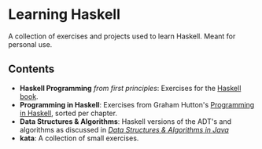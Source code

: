 # Learning Haskell

A collection of exercises and projects used to learn Haskell. Meant
for personal use.

## Contents

- **Haskell Programming** *from first principles*: Exercises for the [Haskell book](http://haskellbook.com/).
- **Programming in Haskell**: Exercises from Graham Hutton's [Programming in Haskell][programming-in-haskell], sorted per chapter.
- **Data Structures & Algorithms**: Haskell versions of the ADT's and
  algorithms as discussed in *[Data Structures & Algorithms in Java][DSA]*
- **kata**: A collection of small exercises.

[programming-in-haskell]: http://www.cs.nott.ac.uk/~pszgmh/pih.html
[DSA]: https://www.amazon.com/Structures-Algorithms-International-Goodrich-2014-05-27/dp/B01FGM2CM0
